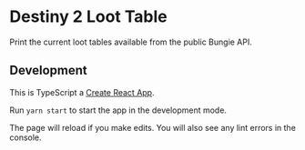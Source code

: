 # Destiny 2 Loot Table

Print the current loot tables available from the public Bungie API.

## Development

This is TypeScript a [Create React App](https://github.com/facebook/create-react-app).

Run `yarn start` to start the app in the development mode.

The page will reload if you make edits. You will also see any lint errors in the console.
